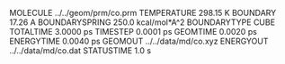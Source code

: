MOLECULE      ../../geom/prm/co.prm
TEMPERATURE                298.15 K
BOUNDARY                    17.26 A
BOUNDARYSPRING   250.0 kcal/mol*A^2
BOUNDARYTYPE                   CUBE
TOTALTIME                 3.0000 ps
TIMESTEP                  0.0001 ps
GEOMTIME                  0.0020 ps
ENERGYTIME                0.0040 ps
GEOMOUT        ../../data/md/co.xyz
ENERGYOUT      ../../data/md/co.dat
STATUSTIME                    1.0 s
